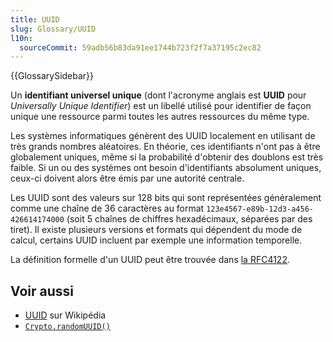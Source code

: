 ```yaml
---
title: UUID
slug: Glossary/UUID
l10n:
  sourceCommit: 59adb56b83da91ee1744b723f2f7a37195c2ec82
---
```


{{GlossarySidebar}}

Un **identifiant universel unique** (dont l'acronyme anglais est **UUID** pour <i lang="en">Universally Unique Identifier</i>) est un libellé utilisé pour identifier de façon unique une ressource parmi toutes les autres ressources du même type.

Les systèmes informatiques génèrent des UUID localement en utilisant de très grands nombres aléatoires. En théorie, ces identifiants n'ont pas à être globalement uniques, même si la probabilité d'obtenir des doublons est très faible. Si un ou des systèmes ont besoin d'identifiants absolument uniques, ceux-ci doivent alors être émis par une autorité centrale.

Les UUID sont des valeurs sur 128 bits qui sont représentées généralement comme une chaîne de 36 caractères au format `123e4567-e89b-12d3-a456-426614174000` (soit 5 chaînes de chiffres hexadécimaux, séparées par des tiret). Il existe plusieurs versions et formats qui dépendent du mode de calcul, certains UUID incluent par exemple une information temporelle.

La définition formelle d'un UUID peut être trouvée dans [la RFC4122](https://www.rfc-editor.org/rfc/rfc4122).

## Voir aussi

- [UUID](https://fr.wikipedia.org/wiki/Universally_unique_identifier) sur Wikipédia
- [`Crypto.randomUUID()`](/fr/docs/Web/API/Crypto/randomUUID)
